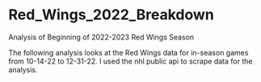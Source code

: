 # Red_Wings_2022_Breakdown
Analysis of Beginning of 2022-2023 Red Wings Season

The following analysis looks at the Red Wings data for in-season games from 10-14-22 to 12-31-22. I used the nhl public api to scrape data for the analysis. 
